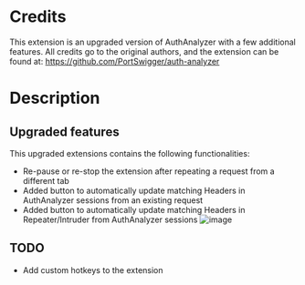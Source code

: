 # Credits 

This extension is an upgraded version of AuthAnalyzer with a few additional features.
All credits go to the original authors, and the extension can be found at: https://github.com/PortSwigger/auth-analyzer

# Description

## Upgraded features

This upgraded extensions contains the following functionalities:
- Re-pause or re-stop the extension after repeating a request from a different tab
- Added button to automatically update matching Headers in AuthAnalyzer sessions from an existing request
- Added button to automatically update matching Headers in Repeater/Intruder from AuthAnalyzer sessions
![image](https://github.com/user-attachments/assets/d0e71fe9-71fa-4074-9c79-115c5e01dfc6)


## TODO

- Add custom hotkeys to the extension
